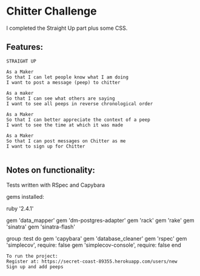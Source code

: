 Chitter Challenge
=================

I completed the Straight Up part plus some CSS.

Features:
-------

```
STRAIGHT UP

As a Maker
So that I can let people know what I am doing  
I want to post a message (peep) to chitter

As a maker
So that I can see what others are saying  
I want to see all peeps in reverse chronological order

As a Maker
So that I can better appreciate the context of a peep
I want to see the time at which it was made

As a Maker
So that I can post messages on Chitter as me
I want to sign up for Chitter


```

Notes on functionality:
------
Tests written with RSpec and Capybara

gems installed:

ruby '2.4.1'

gem 'data_mapper'
gem 'dm-postgres-adapter'
gem 'rack'
gem 'rake'
gem 'sinatra'
gem 'sinatra-flash'

group :test do
  gem 'capybara'
  gem 'database_cleaner'
  gem 'rspec'
  gem 'simplecov', require: false
  gem 'simplecov-console', require: false
end

```
To run the project:
Register at: https://secret-coast-89355.herokuapp.com/users/new
Sign up and add peeps

```
